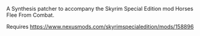 A Synthesis patcher to accompany the Skyrim Special Edition mod Horses Flee From Combat.

Requires https://www.nexusmods.com/skyrimspecialedition/mods/158896
